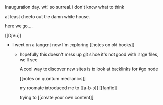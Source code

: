 Inauguration day. wtf. so surreal. i don't know what to think

at least cheeto out the damn white house.

here we go....


[[DjVu]]

- I went on a tangent now I'm exploring [[notes on old books]]
	- hopefully this doesn't mess up git since it's not good with large files, we'll see
	  
	  
	   A cool way to discover new sites is to look at backlinks for #go node
	  
	  [[notes on quantum mechanics]]
	  
	  
	  
	  
	  my roomate introduced me to [[a-b-o]] [[fanfic]]
	  
	  trying to [[create your own content]]